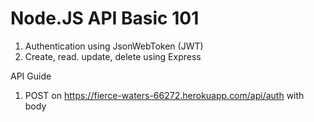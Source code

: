 # Node.JS API Basic 101

1. Authentication using JsonWebToken (JWT)
2. Create, read. update, delete using Express

API Guide
1. POST on https://fierce-waters-66272.herokuapp.com/api/auth with body 
